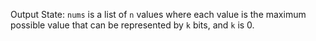 Output State: `nums` is a list of `n` values where each value is the maximum possible value that can be represented by `k` bits, and `k` is 0.